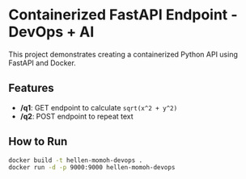 # Containerized FastAPI Endpoint - DevOps + AI

This project demonstrates creating a containerized Python API using FastAPI and Docker.

## Features
- **/q1**: GET endpoint to calculate `sqrt(x^2 + y^2)`
- **/q2**: POST endpoint to repeat text

## How to Run
```bash
docker build -t hellen-momoh-devops .
docker run -d -p 9000:9000 hellen-momoh-devops
